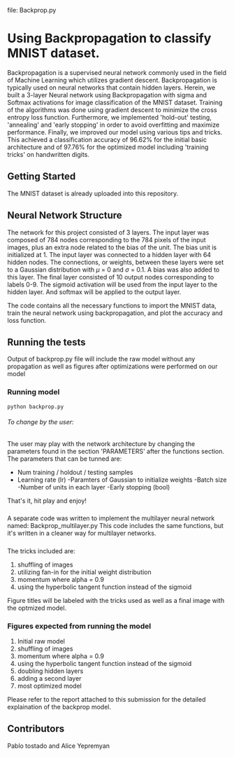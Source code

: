 
file: Backprop.py

# Using Backpropagation to classify MNIST dataset.

Backpropagation is a supervised neural network commonly used in the field of Machine Learning which utilizes gradient descent. Backpropagation is typically used on neural networks that contain hidden layers. Herein, we built a 3-layer Neural network using Backpropagation with sigma and Softmax activations for image classification of the MNIST dataset. Training of the algorithms was done using gradient descent to minimize the cross entropy loss function. Furthermore, we implemented 'hold-out' testing, 'annealing' and 'early stopping' in order to avoid overfitting and maximize performance. Finally, we improved our model using various tips and tricks. This achieved a classification accuracy of 96.62\% for the initial basic architecture and of 97.76\% for the optimized model including 'training tricks' on handwritten digits. 

## Getting Started

The MNIST dataset is already uploaded into this repository. 

## Neural Network Structure
The network for this project consisted of 3 layers. The input layer was composed of 784 nodes corresponding to the 784 pixels of the input images, plus an extra node related to the bias of the unit. The bias unit is initialized at 1. The input layer was connected to a hidden layer with 64 hidden nodes. The connections, or weights, between these layers were set to a Gaussian distribution with $\mu$ = 0 and $\sigma$ = 0.1. A bias was also added to this layer. The final layer consisted of 10 output nodes corresponding to labels 0-9. The sigmoid activation will be used from the input layer to the hidden layer. And softmax will be applied to the output layer.

The code contains all the necessary functions to import the MNIST data, train the neural network using backpropagation, and plot the accuracy and loss function.

## Running the tests
Output of backprop.py file will include the raw model without any propagation as well as figures after optimizations were performed on our model

### Running model
```
python backprop.py 
```

######  To change by the user:

The user may play with the network architecture by changing the parameters found in the section 'PARAMETERS' after the functions section. The parameters that can be tunned are:

- Num training / holdout / testing samples
- Learning rate (lr)
-Paramters of Gaussian to initialize weights
-Batch size
-Number of units in each layer
-Early stopping (bool)

That's it, hit play and enjoy!

#####

A separate code was written to implement the multilayer neural network named: Backprop_multilayer.py
This code includes the same functions, but it's written in a cleaner way for multilayer networks.

#####
The tricks included are:
1. shuffling of images
2. utilizing fan-in for the initial weight distribution
3. momentum where alpha = 0.9
4. using the hyperbolic tangent function instead of the sigmoid

Figure titles will be labeled with the tricks used as well as a final image with the optmized model.
### Figures expected from running the model
1. Initial raw model
2. shuffling of images
3. momentum where alpha = 0.9
4. using the hyperbolic tangent function instead of the sigmoid
5. doubling hidden layers
6. adding a second layer
7. most optimized model

Please refer to the report attached to this submission for the detailed explaination of the backprop model.

## Contributors
Pablo tostado and Alice Yepremyan
